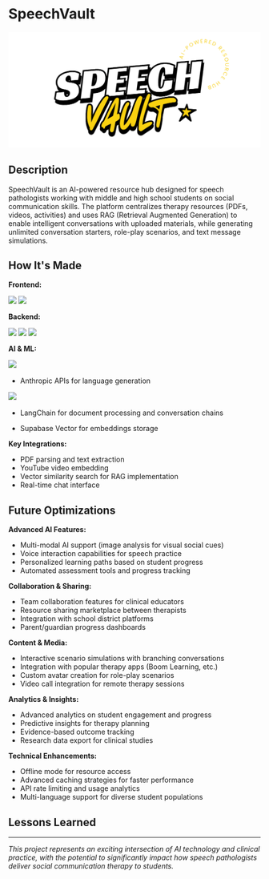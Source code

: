# SpeechVault

![SpeechVault](speech-vault2.png)


## Description
SpeechVault is an AI-powered resource hub designed for speech pathologists working with middle and high school students on social communication skills. The platform centralizes therapy resources (PDFs, videos, activities) and uses RAG (Retrieval Augmented Generation) to enable intelligent conversations with uploaded materials, while generating unlimited conversation starters, role-play scenarios, and text message simulations.

## How It's Made

**Frontend:**

<img src="https://img.shields.io/badge/react-%2320232a.svg?style=for-the-badge&logo=react&logoColor=%2361DAFB"/>
<img src="https://img.shields.io/badge/tailwindcss-%2338B2AC.svg?style=for-the-badge&logo=tailwind-css&logoColor=white"/>

**Backend:**

<img src="https://img.shields.io/badge/FastAPI-005571?style=for-the-badge&logo=fastapi"/>
<img src="https://img.shields.io/badge/python-3670A0?style=for-the-badge&logo=python&logoColor=ffdd54"/>
<img src="https://img.shields.io/badge/Supabase-000000?style=for-the-badge&logo=supabase&logoColor=3DD08A">

**AI & ML:**

<img src="https://img.shields.io/badge/anthropic-000000?style=for-the-badge&logo=anthropic&logoColor=white">

- Anthropic APIs for language generation

<img src="https://img.shields.io/badge/langchain-white?style=for-the-badge&logo=langchain&logoColor=1C3C3C">

- LangChain for document processing and conversation chains

- Supabase Vector for embeddings storage


**Key Integrations:**
- PDF parsing and text extraction
- YouTube video embedding
- Vector similarity search for RAG implementation
- Real-time chat interface

## Future Optimizations

**Advanced AI Features:**
- Multi-modal AI support (image analysis for visual social cues)
- Voice interaction capabilities for speech practice
- Personalized learning paths based on student progress
- Automated assessment tools and progress tracking

**Collaboration & Sharing:**
- Team collaboration features for clinical educators
- Resource sharing marketplace between therapists
- Integration with school district platforms
- Parent/guardian progress dashboards

**Content & Media:**
- Interactive scenario simulations with branching conversations
- Integration with popular therapy apps (Boom Learning, etc.)
- Custom avatar creation for role-play scenarios
- Video call integration for remote therapy sessions

**Analytics & Insights:**
- Advanced analytics on student engagement and progress
- Predictive insights for therapy planning
- Evidence-based outcome tracking
- Research data export for clinical studies

**Technical Enhancements:**
- Offline mode for resource access
- Advanced caching strategies for faster performance
- API rate limiting and usage analytics
- Multi-language support for diverse student populations

## Lessons Learned



---

*This project represents an exciting intersection of AI technology and clinical practice, with the potential to significantly impact how speech pathologists deliver social communication therapy to students.*